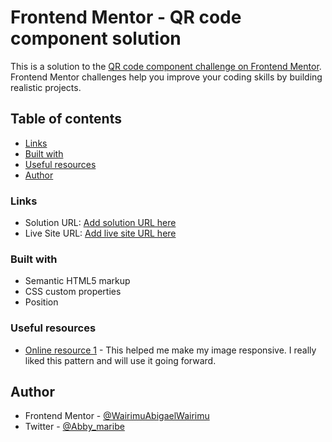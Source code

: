 # Frontend Mentor - QR code component solution

This is a solution to the [QR code component challenge on Frontend Mentor](https://www.frontendmentor.io/challenges/qr-code-component-iux_sIO_H). Frontend Mentor challenges help you improve your coding skills by building realistic projects. 

## Table of contents


  - [Links](#links)
  - [Built with](#built-with)
  - [Useful resources](#useful-resources)
  - [Author](#author)

### Links

- Solution URL: [Add solution URL here](https://your-solution-url.com)
- Live Site URL: [Add live site URL here](https://your-live-site-url.com)


### Built with

- Semantic HTML5 markup
- CSS custom properties
- Position

### Useful resources

- [Online resource 1](https://www.tutorialrepublic.com/) - This helped me make my image responsive. I really liked this pattern and will use it going forward.


## Author

- Frontend Mentor - [@WairimuAbigaelWairimu](https://www.frontendmentor.io/profile/WairimuAbigaelWairimu)
- Twitter - [@Abby_maribe](https://twitter.com/Abby_maribe)


